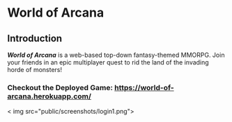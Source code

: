 # World of Arcana

## Introduction

**_World of Arcana_** is a web-based top-down fantasy-themed MMORPG. Join your friends in an epic multiplayer quest to rid the land of the invading horde of monsters!

### Checkout the Deployed Game: https://world-of-arcana.herokuapp.com/
< img src="public/screenshots/login1.png">
